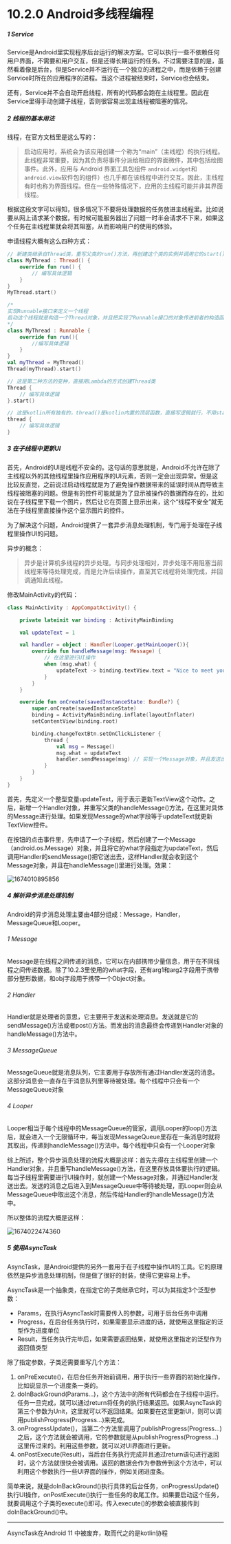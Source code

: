 # 10.2.0 Android多线程编程

##### 1 Service

Service是Android里实现程序后台运行的解决方案。它可以执行一些不依赖任何用户界面，不需要和用户交互，但是还得长期运行的任务。不过需要注意的是，虽然看着像是后台，但是Service并不运行在一个独立的进程之中，而是依赖于创建Service时所在的应用程序的进程。当这个进程被结束时，Service也会结束。

还有，Service并不会自动开启线程，所有的代码都会跑在主线程里。因此在Service里得手动创建子线程，否则很容易出现主线程被阻塞的情况。

##### 2 线程的基本用法

线程，在官方文档里是这么写的：

> 启动应用时，系统会为该应用创建一个称为“main”（主线程）的执行线程。此线程非常重要，因为其负责将事件分派给相应的界面微件，其中包括绘图事件。此外，应用与 Android 界面工具包组件 `android.widget`和 `android.view`软件包的组件）也几乎都在该线程中进行交互。因此，主线程有时也称为界面线程。但在一些特殊情况下，应用的主线程可能并非其界面线程。

根据这段文字可以得知，很多情况下不要将处理数据的任务放进主线程里。比如说要从网上请求某个数据，有时候可能服务器出了问题一时半会请求不下来，如果这个任务在主线程里就会将其阻塞，从而影响用户的使用的体验。

申请线程大概有这么四种方式：

```kotlin
// 新建类继承自Thread类，重写父类的run()方法，再创建这个类的实例并调用它的start()方法
class MyThread : Thread() {
	override fun run() {
		// 编写具体逻辑
	}
}
MyThread.start()
```

```kotlin
/* 
实现Runnable接口来定义一个线程
启动这个线程就是构造一个Thread对象，并且把实现了Runnable接口的对象传进前者的构造函数里，再调用它的start()方法
*/
class MyThread : Runnable {
	override fun run(){
		//编写具体逻辑
	}
}
val myThread = MyThread()
Thread(myThread).start()
```

```kotlin
// 这是第二种方法的变种，直接用Lambda的方式创建Thread类
Thread {
    // 编写具体逻辑
}.start()
```

```kotlin
// 这是kotlin所有独有的，thread()是kotlin内置的顶层函数，直接写逻辑就行，不用start()
thread {
    // 编写具体逻辑
}
```

##### 3 在子线程中更新UI

首先，Android的UI是线程不安全的。这句话的意思就是，Android不允许在除了主线程以外的其他线程里操作应用程序的UI元素，否则一定会出现异常。但是这比较反直觉，之前说过启动线程就是为了避免操作数据带来的延误时间从而导致主线程被阻塞的问题。但是有的控件可能就是为了显示被操作的数据而存在的，比如说在子线程里下载一个图片，然后让它在页面上显示出来，这个“线程不安全”就无法在子线程里直接操作这个显示图片的控件。

为了解决这个问题，Android提供了一套异步消息处理机制，专门用于处理在子线程里操作UI的问题。

异步的概念：

> 异步是计算机多线程的异步处理。与同步处理相对，异步处理不用阻塞当前线程来等待处理完成，而是允许后续操作，直至其它线程将处理完成，并回调通知此线程。

修改MainActivity的代码：

```kotlin
class MainActivity : AppCompatActivity() {

    private lateinit var binding : ActivityMainBinding

    val updateText = 1

    val handler = object : Handler(Looper.getMainLooper()){
        override fun handleMessage(msg: Message) {
            // 在这里进行UI操作
            when (msg.what) {
                updateText -> binding.textView.text = "Nice to meet you!"
            }
        }
    }

    override fun onCreate(savedInstanceState: Bundle?) {
        super.onCreate(savedInstanceState)
        binding = ActivityMainBinding.inflate(layoutInflater)
        setContentView(binding.root)

        binding.changeTextBtn.setOnClickListener {
            thread {
                val msg = Message()
                msg.what = updateText
                handler.sendMessage(msg) // 实现一个Message对象，并且发送出去
            }
        }
    }
}
```

首先，先定义一个整型变量updateText，用于表示更新TextView这个动作。之后，新增一个Handler对象，并重写父类的handleMessage()方法，在这里对具体的Message进行处理。如果发现Message的what字段等于updateText就更新TextView控件。

在按钮的点击事件里，先申请了一个子线程，然后创建了一个Message（android.os.Message）对象，并且将它的what字段指定为updateText，然后调用Handler的sendMessage()把它送出去，这样Handler就会收到这个Message对象，并且在handleMessage()里进行处理。效果：

![1674010895856](image/10.2.0Android多线程编程/1674010895856.png)

##### 4 解析异步消息处理机制

Android的异步消息处理主要由4部分组成：Message，Handler，MessageQueue和Looper。

###### 1 Message

Message是在线程之间传递的消息，它可以在内部携带少量信息，用于在不同线程之间传递数据。除了10.2.3里使用的what字段，还有arg1和arg2字段用于携带部分整形数据，和obj字段用于携带一个Object对象。

###### 2 Handler

Handler就是处理者的意思，它主要用于发送和处理消息。发送就是它的sendMessage()方法或者post()方法。而发出的消息最终会传递到Handler对象的handleMessage()方法中。

###### 3 MessageQueue

MessageQueue就是消息队列，它主要用于存放所有通过Handler发送的消息。这部分消息会一直存在于消息队列里等待被处理。每个线程中只会有一个MessageQueue对象

###### 4 Looper

Looper相当于每个线程中的MessageQueue的管家，调用Looper的loop()方法后，就会进入一个无限循环中，每当发现MessageQueue里存在一条消息时就将其取出，传递到handleMessage()方法中。每个线程中只会有一个Looper对象

综上所述，整个异步消息处理的流程大概是这样：首先先得在主线程里创建一个Handler对象，并且重写handleMessage()方法，在这里存放具体要执行的逻辑。每当子线程里需要进行UI操作时，就创建一个Message对象，并通过Handler发送出去。发送的消息之后进入到MessageQueue中等待被处理，而Looper则会从MessageQueue中取出这个消息，然后传给Handler的handleMessage()方法中。

所以整体的流程大概是这样：

![1674022474360](image/10.2.0Android多线程编程/1674022474360.png)

##### 5 使用AsyncTask

AsyncTask，是Android提供的另外一套用于在子线程中操作UI的工具。它的原理依然是异步消息处理机制，但是做了很好的封装，使得它更容易上手。

AsyncTask是一个抽象类，在指定它的子类继承它时，可以为其指定3个泛型参数：

* Params，在执行AsyncTask时需要传入的参数，可用于后台任务中调用
* Progress，在后台任务执行时，如果需要显示进度的话，就使用这里指定的泛型作为进度单位
* Result，当任务执行完毕后，如果需要返回结果，就使用这里指定的泛型作为返回值类型

除了指定参数，子类还需要重写几个方法：

1. onPreExecute()，在后台任务开始前调用，用于执行一些界面的初始化操作，比如说显示一个进度条一类的。
2. doInBackGround(Params...)，这个方法中的所有代码都会在子线程中运行。任务一旦完成，就可以通过return将任务的执行结果返回。如果AsyncTask的第三个参数为Unit，这里就可以不返回结果。如果要在这里更新UI，则可以调用publishProgress(Progress...)来完成。
3. onProgressUpdate()，当第二个方法里调用了publishProgress(Progress...)之后，这个方法就会被调用，它的参数就是从publishProgress(Progress...)这里传过来的。利用这些参数，就可以对UI界面进行更新。
4. onPostExecute(Result)，当后台任务执行完成并且通过return语句进行返回时，这个方法就很快会被调用。返回的数据会作为参数传到这个方法中，可以利用这个参数执行一些UI界面的操作，例如关闭进度条。

简单来说，就是doInBackGround()执行具体的后台任务，onProgressUpdate()执行UI操作，onPostExecute()执行一些任务的收尾工作。如果要启动这个任务，就要调用这个子类的execute()即可。传入execute()的参数会被直接传到doInBackGround()中。

---

AsyncTask在Android 11 中被废弃，取而代之的是kotlin协程
